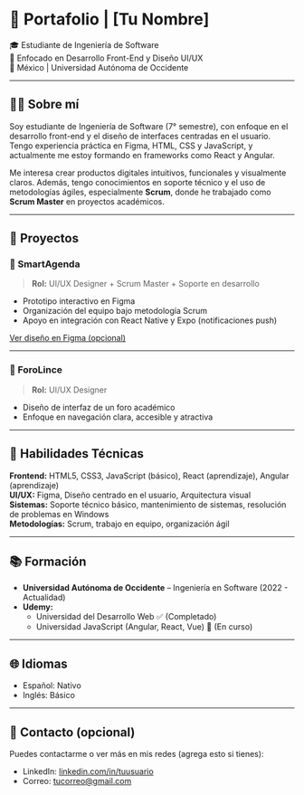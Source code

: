 # 💼 Portafolio | [Tu Nombre]

🎓 Estudiante de Ingeniería de Software  
🎯 Enfocado en Desarrollo Front-End y Diseño UI/UX  
📍 México | Universidad Autónoma de Occidente

---

## 👨‍💻 Sobre mí

Soy estudiante de Ingeniería de Software (7° semestre), con enfoque en el desarrollo front-end y el diseño de interfaces centradas en el usuario. Tengo experiencia práctica en Figma, HTML, CSS y JavaScript, y actualmente me estoy formando en frameworks como React y Angular.

Me interesa crear productos digitales intuitivos, funcionales y visualmente claros. Además, tengo conocimientos en soporte técnico y el uso de metodologías ágiles, especialmente **Scrum**, donde he trabajado como **Scrum Master** en proyectos académicos.

---

## 🧪 Proyectos

### 📱 SmartAgenda
> **Rol:** UI/UX Designer + Scrum Master + Soporte en desarrollo  
- Prototipo interactivo en Figma  
- Organización del equipo bajo metodología Scrum  
- Apoyo en integración con React Native y Expo (notificaciones push)

[Ver diseño en Figma (opcional)](#)

---

### 🧩 ForoLince
> **Rol:** UI/UX Designer  
- Diseño de interfaz de un foro académico
- Enfoque en navegación clara, accesible y atractiva

---

## 🔧 Habilidades Técnicas

**Frontend:** HTML5, CSS3, JavaScript (básico), React (aprendizaje), Angular (aprendizaje)  
**UI/UX:** Figma, Diseño centrado en el usuario, Arquitectura visual  
**Sistemas:** Soporte técnico básico, mantenimiento de sistemas, resolución de problemas en Windows  
**Metodologías:** Scrum, trabajo en equipo, organización ágil

---

## 📚 Formación

- **Universidad Autónoma de Occidente** – Ingeniería en Software (2022 - Actualidad)
- **Udemy:**  
  - Universidad del Desarrollo Web ✅ (Completado)  
  - Universidad JavaScript (Angular, React, Vue) 🔄 (En curso)

---

## 🌐 Idiomas

- Español: Nativo  
- Inglés: Básico

---

## 📎 Contacto (opcional)

Puedes contactarme o ver más en mis redes (agrega esto si tienes):
- LinkedIn: [linkedin.com/in/tuusuario](#)
- Correo: [tucorreo@gmail.com](#)
